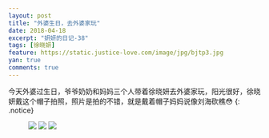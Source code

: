 ```yaml
---
layout: post
title: "外婆生日，去外婆家玩"
date: 2018-04-18
excerpt: "妍妍的日记-38"
tags: [徐晓妍]
feature: https://static.justice-love.com/image/jpg/bjtp3.jpg
yan: true
comments: true
---
```

今天外婆过生日，爷爷奶奶和妈妈三个人带着徐晓妍去外婆家玩，阳光很好，徐晓妍戴这个帽子拍照，照片是拍的不错，就是戴着帽子妈妈说像刘海砍樵😳
{: .notice}
<figure>
    <img src="{{ site.staticUrl }}/yanyan/image/waipozhushou1.jpeg?imageMogr2/auto-orient" />
    <img src="{{ site.staticUrl }}/yanyan/image/waipozhushou2.jpeg?imageMogr2/auto-orient" />
    <img src="{{ site.staticUrl }}/yanyan/image/waipozhushou3.jpeg?imageMogr2/auto-orient" />
</figure>

